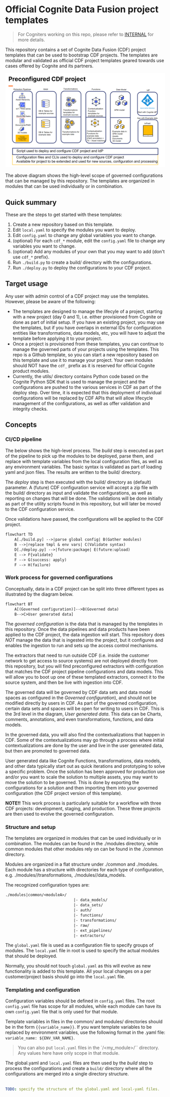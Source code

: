 # Official Cognite Data Fusion project templates

>For Cogniters working on this repo, please refer to [INTERNAL](./INTERNAL.md) for more details. 

This repository contains a set of Cognite Data Fusion (CDF) project templates that can be used to
bootstrap CDF projects. The templates are modular and validated as official CDF project templates
geared towards use cases offered by Cognite and its partners.

![Overview of project templates](./static/overview.png "Overview")

The above diagram shows the high-level scope of governed configurations that can be managed by
this repository. The templates are organized in modules that can be used individually or in
combination.

## Quick summary

These are the steps to get started with these templates:

1. Create a new repository based on this template.
2. Edit `local.yaml` to specify the modules you want to deploy.
3. Edit `config.yaml` to change any global variables you want to change.
4. (optional) For each `cdf_*` module, edit the `config.yaml` file to change any variables you want to change.
5. (optional) Add any modules of your own that you may want to add (don't use `cdf_*` prefix).
6. Run `./build.py` to create a build/ directory with the configurations.
7. Run `./deploy.py` to deploy the configurations to your CDF project.

## Target usage

Any user with admin control of a CDF project may use the templates. However, please be aware of the
following:

- The templates are designed to manage the lifecyle of a project, starting with a new project (day 0 and 1),
  i.e. either provisioned from Cognite or done as part of initial setup.
  If you have an existing project, you may use the templates,
  but if you have overlaps in external IDs for configuration entities like transformations, data models, etc,
  you will have to adjust the template before applying it to your project.
- Once a project is provisioned from these templates, you can continue to manage the governed parts of
  your projects using the templates. This repo is a Github template, so you can start a new repository
  based on this template and use it to manage your project. Your own modules should NOT have the `cdf_`
  prefix as it is reserved for official Cognite product modules.
- Currently, the utils/ directory contains Python code based on the Cognite Python SDK that is
  used to manage the project and the configurations are pushed to the various services in CDF as part
  of the deploy step. Over time, it is expected that this deployment of individual configurations will
  be replaced by CDF APIs that will allow lifecycle management of the configurations, as well as
  offer validation and integrity checks.

## Concepts

### CI/CD pipeline

The below shows the high-level process. The _build_ step is executed as part of the pipeline to
pick up the modules to be deployed, parse them, and replace with template variables from the local
configuration files, as well as any environment variables. The basic syntax is validated as part
of loading yaml and json files. The results are written to the build/ directory.

The _deploy_ step is then executed with the build/ directory as (default) parameter. A (future)
CDF configuration service will accept a zip file with the build/ directory as input and validate
the configurations, as well as reporting on changes that will be done. The validations will be
done initially as part of the utility scripts found in this repository, but will later be moved
to the CDF configuration service.

Once validations have passed, the configurations will be applied to the CDF project.

```mermaid
flowchart TD
    A[./build.py] -->|parse global config| B(Gather modules)
    B -->|replace tmpl & env vars| C(Validate syntax)
    D[./deploy.py] -->|future:package| E(future:upload)
    E --> F{validate}
    F --> G(success: apply)
    F --> H(failure)
```

### Work process for governed configurations

Conceptually, data in a CDF project can be split into three different types as illustrated by the
diagram below.

```mermaid
flowchart BT
    A[(Governed configuration)]-->B(Governed data)
    B-->C>User generated data]
```

The _governed configuration_ is the data that is managed by the templates in this repository. Once the
data pipelines and data products have been applied to the CDF project, the data ingestion will start.
This repository does _NOT_ manage the data that is ingested into the project, but it configures and enables
the ingestion to run and sets up the access control mechanisms.

The extractors that need to run outside CDF (i.e. inside the customer network to
get access to source systems) are not deployed directly from this repository, but you will find preconfigured
extractors with configuration that matches the CDF project pipeline configurations and data models. This
will allow you to boot up one of these templated extractors, connect it to the source system, and then
be live with ingestion into CDF.

The governed data will be governed by CDF data sets and data model spaces as configured in the
_Governed configuration_), and should not be
modified directly by users in CDF. As part of the governed configuration, certain data sets and spaces
will be open for writing to users in CDF. This is the 3rd level in the diagram, _User generated data_.
This data can be Charts, comments, annotations, and even transformations, functions, and data models.

In the governed data, you will also find the contextualizations that happen in CDF. Some of the
contextualizations may go through a process where initial contextualizations are done by the user
and live in the user generated data, but then are promoted to governed data.

User generated data like Cognite Functions, transformations, data models, and other data typically
start out as quick iterations and prototyping to solve a specific problem. Once the solution has
been approved for production use and/or you want to scale the solution to multiple assets, you
may want to move the solution to be governed. This is done by exporting the configurations for a solution
and then importing them into your governed configuration (the CDF project version of this template).

**NOTE!!** This work process is particularly suitable for a workflow with three CDF projects:
development, staging, and production. These three projects are then used to evolve the governed
configuration.

### Structure and setup

The templates are organized in modules that can be used individually or in combination. The modules
can be found in the ./modules directory, while common modules that other modules rely on can be found
in the ./common directory.

Modules are organized in a flat structure under ./common and ./modules. Each module has a structure
with directories for each type of configuration, e.g. ./modules/<moduleA>/transformations, ./modules/<moduleA>/data_models.

The recognized configuration types are:

```text
./modules|common/<moduleA>/
                              |- data_models/
                              |- data_sets/
                              |- auth/
                              |- functions/
                              |- transformations/
                              |- raw/
                              |- ext_pipelines/
                              |- extractors/

```

The `global.yaml` file is used as a configuration file to specify groups of modules. The `local.yaml`
file in root is used to specify the actual modules that should be deployed.

Normally, you should not touch `global.yaml` as this will evolve as new functionality is added to this
template. All your local changes on a per customer/project basis should go into the `local.yaml` file.

### Templating and configuration

Configuration variables should be defined in `config.yaml` files. The root `config.yaml` file has
scope for all modules, while each module can have its own `config.yaml` file that is only used for
that module.

Template variables in files in the common/ and modules/ directories should be in the form
`{{variable_name}}`.
If you want template variables to be replaced by environment variables, use the following format in the
.yaml file: `variable_name: ${ENV_VAR_NAME}`.

> You can also put `local.yaml` files in the
> `<modules>/<my_module>/`` directory. Any values here have only scope in that module.

The global.yaml and `local.yaml` files are then used by the _build_ step  to
process the configurations and create a `build/` directory where all the configurations are
merged into a single directory structure.

```yaml

TODO: specify the structure of the global.yaml and local-yaml files.

```
